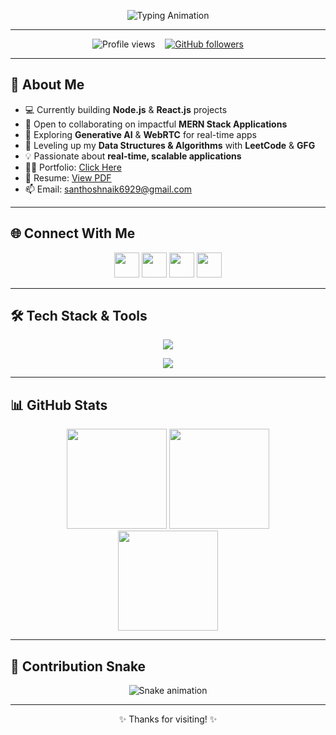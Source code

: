 <!-- Banner -->
<p align="center">
  <img src="https://readme-typing-svg.demolab.com?font=Fira+Code&size=26&pause=1000&color=00F7F7&center=true&vCenter=true&width=700&lines=Hey%2C+I'm+Santhosh+Chauhan+👋;MERN+Stack+Developer+%7C+DSA+Enthusiast+🚀;Open+to+SDE+%2F+Backend+%2F+Full+Stack+Roles" alt="Typing Animation" />
</p>

---

<div align="center">
  <img src="https://komarev.com/ghpvc/?username=chowhan123&label=Profile+Views&color=0e75b6&style=flat" alt="Profile views" />
  &nbsp;&nbsp;
  <a href="https://github.com/chowhan123">
    <img src="https://img.shields.io/github/followers/chowhan123?label=Follow&style=social" alt="GitHub followers" />
  </a>
</div>

---

## 🚀 About Me  

- 💻 Currently building **Node.js** & **React.js** projects  
- 🤝 Open to collaborating on impactful **MERN Stack Applications**  
- 🌱 Exploring **Generative AI** & **WebRTC** for real-time apps  
- 📘 Leveling up my **Data Structures & Algorithms** with **LeetCode** & **GFG**  
- 💡 Passionate about **real-time, scalable applications**  
- 👨‍💻 Portfolio: [Click Here](https://my-portfolio-8huu.onrender.com/)  
- 📄 Resume: [View PDF](https://drive.google.com/file/d/1-lSgw8ATxWINNil1yZfbWS5vYTIjPcp8/view?usp=sharing)  
- 📫 Email: [santhoshnaik6929@gmail.com](mailto:santhoshnaik6929@gmail.com)  

---

## 🌐 Connect With Me  
<p align="center">
  <a href="https://www.linkedin.com/in/santhosh-chauhan/"><img src="https://skillicons.dev/icons?i=linkedin" height="40" /></a>
  <a href="https://www.geeksforgeeks.org/user/santhoshacme/"><img src="https://img.icons8.com/color/48/000000/GeeksforGeeks.png" height="40" /></a>
  <a href="https://leetcode.com/u/santhoshnaik218/"><img src="https://img.icons8.com/external-tal-revivo-color-tal-revivo/48/external-level-up-your-coding-skills-and-quickly-land-a-job-logo-color-tal-revivo.png" height="40" /></a>
  <a href="https://www.instagram.com/_santuuuuuu/"><img src="https://skillicons.dev/icons?i=instagram" height="40" /></a>
</p>

---

## 🛠️ Tech Stack & Tools  

<p align="center">
  <img src="https://skillicons.dev/icons?i=java,javascript,react,nodejs,express,mongodb,html,css,tailwind,git,postman" />
</p>
<p align="center">
  <img src="https://skillicons.dev/icons?i=webrtc,socketio" />
</p>

---

## 📊 GitHub Stats  

<div align="center">
  <img src="https://github-readme-stats.vercel.app/api?username=chowhan123&theme=dark&hide_border=false&include_all_commits=false&count_private=false" height="160" />
  <img src="https://nirzak-streak-stats.vercel.app/?user=chowhan123&theme=dark&hide_border=false" height="160" />
</div>

<div align="center">
  <img src="https://github-readme-stats.vercel.app/api/top-langs/?username=chowhan123&theme=dark&hide_border=false&layout=compact" height="160" />
</div>

---

## 🐍 Contribution Snake  

<div align="center">
  <img src="https://profile-readme-generator.com/assets/snake.svg" alt="Snake animation" />
</div>

---

<p align="center">
  ✨ Thanks for visiting! ✨  
</p>
